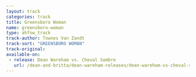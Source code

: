 ```yaml
---
layout: track
categories: track
title: Greensboro Woman
name: greensboro-woman
type: ahfow_track
track-author: Townes Van Zandt
track-sort: "GREENSBORO WOMAN"
track-original:
available-on:
 - release: Dean Wareham vs. Cheval Sombre
   url: /dean-and-britta/dean-wareham-releases/dean-wareham-vs-cheval-sombre/
---
```

